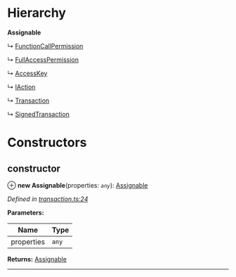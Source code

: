 

# Hierarchy

**Assignable**

↳  [FunctionCallPermission](_transaction_.functioncallpermission.md)

↳  [FullAccessPermission](_transaction_.fullaccesspermission.md)

↳  [AccessKey](_transaction_.accesskey.md)

↳  [IAction](_transaction_.iaction.md)

↳  [Transaction](_transaction_.transaction.md)

↳  [SignedTransaction](_transaction_.signedtransaction.md)

# Constructors

<a id="constructor"></a>

##  constructor

⊕ **new Assignable**(properties: *`any`*): [Assignable](_transaction_.assignable.md)

*Defined in [transaction.ts:24](https://github.com/nearprotocol/nearlib/blob/b1a6029/src.ts/transaction.ts#L24)*

**Parameters:**

| Name | Type |
| ------ | ------ |
| properties | `any` |

**Returns:** [Assignable](_transaction_.assignable.md)

___

